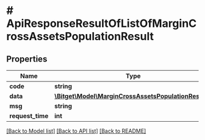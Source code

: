 # # ApiResponseResultOfListOfMarginCrossAssetsPopulationResult

## Properties

Name | Type | Description | Notes
------------ | ------------- | ------------- | -------------
**code** | **string** | code | [optional]
**data** | [**\Bitget\Model\MarginCrossAssetsPopulationResult[]**](MarginCrossAssetsPopulationResult.md) | data | [optional]
**msg** | **string** | msg | [optional]
**request_time** | **int** | requestTime | [optional]

[[Back to Model list]](../../README.md#models) [[Back to API list]](../../README.md#endpoints) [[Back to README]](../../README.md)
